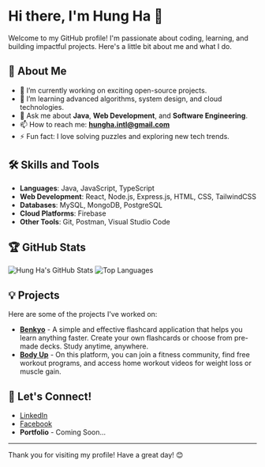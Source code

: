 # Hi there, I'm Hung Ha 👋

Welcome to my GitHub profile! I'm passionate about coding, learning, and building impactful projects. Here's a little bit about me and what I do.

## 🚀 About Me
- 🔭 I’m currently working on exciting open-source projects.
- 🌱 I’m learning advanced algorithms, system design, and cloud technologies.
- 💬 Ask me about **Java**, **Web Development**, and **Software Engineering**.
- 📫 How to reach me: **hungha.intl@gmail.com**
- ⚡ Fun fact: I love solving puzzles and exploring new tech trends.

## 🛠️ Skills and Tools
- **Languages**: Java, JavaScript, TypeScript
- **Web Development**: React, Node.js, Express.js, HTML, CSS, TailwindCSS
- **Databases**: MySQL, MongoDB, PostgreSQL
- **Cloud Platforms**: Firebase
- **Other Tools**: Git, Postman, Visual Studio Code

## 🏆 GitHub Stats
![Hung Ha's GitHub Stats](https://github-readme-stats.vercel.app/api?username=quanghung309&show_icons=true&theme=radical)
![Top Languages](https://github-readme-stats.vercel.app/api/top-langs/?username=quanghung309&layout=compact&theme=radical)

## 💡 Projects
Here are some of the projects I've worked on:
- **[Benkyo](#)** - A simple and effective flashcard application that helps you learn anything faster. Create your own flashcards or choose from pre-made decks. Study anytime, anywhere.
- **[Body Up](#)** - On this platform, you can join a fitness community, find free workout programs, and access home workout videos for weight loss or muscle gain.

## 🤝 Let's Connect!
- [LinkedIn](#)
- [Facebook](#)
- **Portfolio** - Coming Soon...

---

Thank you for visiting my profile! Have a great day! 😊
